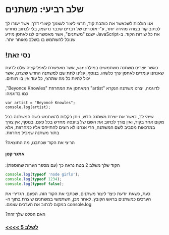 # &#x202b; שלב רביעי: משתנים

&#x202b;
אנו הולכות לשכאשר את כותבת קוד, תרצי ליצור לעצמך קיצורי דרך, אשר יעזרו לך לכתוב קוד בצורה מהירה יותר, ע"י אזכורים של דברים שכבר נרשמו, בלי לכתוב מחדש את כל שורות הקוד. ב-JavaScript ישנם "משתנים", אשר מאפשרים לנו לאחסן מידע שנוכל להשתמש בו בשלב מאוחר יותר.

## &#x202b; נסי זאת!

&#x202b;
כאשר יוצרים משתנה משתמשים במילה: `var`, אשר מאפשרת לאפליקציה שלנו לדעת שאנחנו עומדים לאחסן ערך כלשהו.
בנוסף, עלינו לתת שם למשתנה החדש שיצרנו, אשר יכול להיות כל מה שתרצי, כל עוד אין בו רווחים.

&#x202b;
לדוגמה, יצרנו משתנה הנקרא "artist" המאחסן את המחרוזת "Beyonce Knowles", כמו בדוגמה:

```
var artist = "Beyoncé Knowles";​
console.log(artist);
```

&#x202b;
שימי לב, כאשר את יוצרת משתנה חדש, ניתן בקלות להשתמש בשם המשתנה בכל מקום אחר בקוד, ואין צורך לכתוב את השם של ביונסה מחדש בכל פעם.
בנוסף, אין צורך במרכאות מסביב לשם המשתנה, הרי אנחנו לא רוצים להתייחס אליו כמחרוזת, אלא בתור משתנה שמכיל מחרוזת.

&#x202b;
הריצי את הקוד שכתבנו, מה התוצאה?

#### &#x202b; אתגר קטן

&#x202b;
הקוד שלך משלב 2 בטח נראה כך (עם מספר הערות שהוספת):

```js
console.log(typeof 'node girls');
console.log(typeof 1234);
console.log(typeof false);
```

&#x202b;
כעת, כשאת יודעת כיצד ליצור משתנים, שכתבי את הקוד הזה. הפעם, הגדירי את הערכים כמשתנים בראש הקובץ. לאחר מכן, השתמשי במשתנים שיצרת בתוך ה- console.log במקום לכתוב את הערכים עצמם.

&#x202b;
האם הפלט שלך זהה?

### &#x202b; [לשלב 5 >>>>](https://github.com/node-girls/beginners-javascript-hebrew/blob/master/step05.md)
